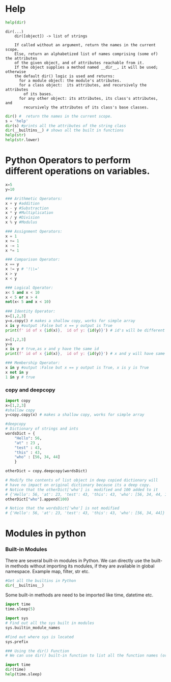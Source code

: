 
# Help
```python
help(dir)
```

```
dir(...)
    dir([object]) -> list of strings

    If called without an argument, return the names in the current scope.
    Else, return an alphabetized list of names comprising (some of) the attributes
    of the given object, and of attributes reachable from it.
    If the object supplies a method named __dir__, it will be used; otherwise
    the default dir() logic is used and returns:
      for a module object: the module's attributes.
      for a class object:  its attributes, and recursively the attributes
        of its bases.
      for any other object: its attributes, its class's attributes, and
        recursively the attributes of its class's base classes.
```

```python
dir() #  return the names in the current scope.
s = 'help'
dir(s) #prints all the attributes of the string class
dir(__builtins__) # shows all the built in functions
help(str)
help(str.lower)  
```  

# Python Operators to perform different operations on variables.
```python
x=5
y=10

### Arithmetic Operators:
x + y #addition
x - y #Substraction
x * y #Multiplication
x / y #Division
x % y #Modulus

### Assignment Operators:
x = 1
x += 1
x -= 1
x *= 1

### Comparison Operator:
x == y
x != y # '!\\=' 
x > y
x < y

### Logical Operator:
x< 5 and x < 10
x < 5 or x > 4
not(x< 5 and x < 10)
 
### Identity Operator:
x=[1,2,3]
y=x.copy() # makes a shallow copy, works for simple array
x is y #output :False but x == y output is True
print(f' id of x {id(x)},  id of y: {id(y)}') # id's will be different

x=[1,2,3]
y=x
x is y # true,as x and y have the same id
print(f' id of x {id(x)},  id of y: {id(y)}') # x and y will have same id's

### Membership Operator:
x in y #output :False but x == y output is True, x is y is True
x not in y
1 in y # true
```

### copy and deepcopy
```python
import copy
x=[1,2,3]
#shallow copy
y=copy.copy(x) # makes a shallow copy, works for simple array

#deepcopy
# Dictionary of strings and ints
wordsDict = {
    "Hello": 56,
    "at" : 23 ,
    "test" : 43,
    "this" : 43,
    "who" : [56, 34, 44]
    }

otherDict = copy.deepcopy(wordsDict)

# Modify the contents of list object in deep copied dictionary will 
# have no impact on original dictionary because its a deep copy.
# Notice that the otherDict['who'] is  modified and 100 added to it
# {'Hello': 56, 'at': 23, 'test': 43, 'this': 43, 'who': [56, 34, 44, 100]}
otherDict["who"].append(100) 

# Notice that the wordsDict['who'] is not modified
# {'Hello': 56, 'at': 23, 'test': 43, 'this': 43, 'who': [56, 34, 44]}
```

# Modules in python

### Built-in Modules
There are several built-in modules in Python. We can directly use the built-in methods without importing its modules,
if they are available in global namespace. Example map, filter, str etc.

```python
#Get all the builtins in Python
dir(__builtins__)
```

Some built-in methods are need to be imported like time, datetime etc.
```python
import time
time.sleep(5)

import sys
# Find out all the sys built in modules
sys.builtin_module_names

#Find out where sys is located
sys.prefix

### Using the dir() Function
# We can use dir() built-in function to list all the function names (or variable names) in a module. 

import time
dir(time)
help(time.sleep)
```

